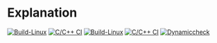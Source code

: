 # Explanation
[![Build-Linux](https://github.com/Manjunadh521/Explanation/actions/workflows/Build-Linux.yml/badge.svg)](https://github.com/Manjunadh521/Explanation/actions/workflows/Build-Linux.yml)
[![C/C++ CI](https://github.com/Manjunadh521/Explanation/actions/workflows/c-cpp.yml/badge.svg)](https://github.com/Manjunadh521/Explanation/actions/workflows/c-cpp.yml)
[![Build-Linux](https://github.com/Manjunadh521/Explanation/actions/workflows/Build-Linux.yml/badge.svg)](https://github.com/Manjunadh521/Explanation/actions/workflows/Build-Linux.yml)
[![C/C++ CI](https://github.com/Manjunadh521/Explanation/actions/workflows/c-cpp.yml/badge.svg)](https://github.com/Manjunadh521/Explanation/actions/workflows/c-cpp.yml)
[![Dynamiccheck](https://github.com/Manjunadh521/Explanation/actions/workflows/Dynamic-check.yml/badge.svg)](https://github.com/Manjunadh521/Explanation/actions/workflows/Dynamic-check.yml)
